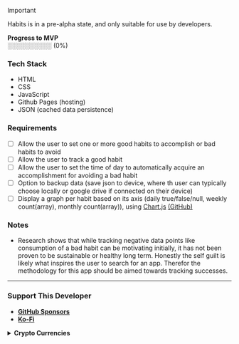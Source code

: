 > [!IMPORTANT]
> Habits is in a pre-alpha state, and only suitable for use by developers.
> 
> **Progress to MVP**  
> ░░░░░░░░░░ (0%) <!--█-->

<!--[**Kanban Board**]()--> <!-- TODO: Copy GitHub project (LiberaDebt) & replace. -->

### Tech Stack
* HTML
* CSS
* JavaScript
  <!--* Typescript via [Deno 2](https://github.com/denoland/deno?tab=readme-ov-file)-->
* Github Pages (hosting)
* JSON (cached data persistence)

### Requirements
* [ ] Allow the user to set one or more good habits to accomplish or bad habits to avoid
* [ ] Allow the user to track a good habit
* [ ] Allow the user to set the time of day to automatically acquire an accomplishment for avoiding a bad habit
* [ ] Option to backup data (save json to device, where th user can typically choose locally or google drive if connected on their device)
* [ ] Display a graph per habit based on its axis (daily true/false/null, weekly count(array), monthly count(array)), using [Chart.js](https://github.com/chartjs/Chart.js) [(GitHub)](https://github.com/chartjs/Chart.js)

### Notes
* Research shows that while tracking negative data points like consumption of a bad habit can be motivating initially, it has not been proven to be sustainable or healthy long term. Honestly the self guilt is likely what inspires the user to search for an app. Therefor the methodology for this app should be aimed towards tracking successes.

---

### Support This Developer
* [**GitHub Sponsors**](https://github.com/sponsors/nomadicGopher)
* [**Ko-Fi**](https://ko-fi.com/nomadicGopher)

<details>
  <summary><b>Crypto Currencies</b></summary>
  <ul>
    <li><b>ETH</b>: 0x7531d86D5Dbda398369ec43205F102e79B3c647A</li>
    <li><b>BTC</b>: bc1qtkuzp85vph7y37rqjlznuta293qsay07cgg90s</li>
    <li><b>LTC</b>: ltc1q9pquzquaj6peplygqdrcxxvcnd5fcud7x80lh8</li>
    <li><b>DOGE</b>: DNQ3GHBVEcNpzXNeB7B4sPqd7L1GhUpMg3</li>
    <li><b>SOL</b>: EQ6QwibvKZsazjvQGJk6fsGW4BQSDS1Zs6Dj79HfVvME</li>
  </ul>
</details>
